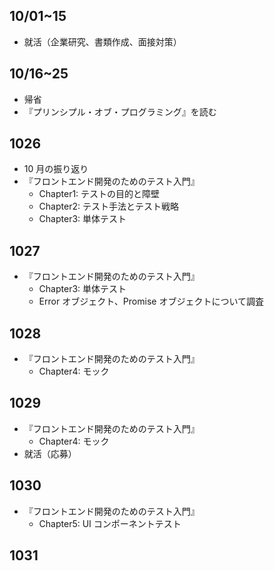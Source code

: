 ## 10/01~15

- 就活（企業研究、書類作成、面接対策）

## 10/16~25

- 帰省
- 『プリンシプル・オブ・プログラミング』を読む

## 1026

- 10 月の振り返り
- 『フロントエンド開発のためのテスト入門』
  - Chapter1: テストの目的と障壁
  - Chapter2: テスト手法とテスト戦略
  - Chapter3: 単体テスト

## 1027

- 『フロントエンド開発のためのテスト入門』
  - Chapter3: 単体テスト
  - Error オブジェクト、Promise オブジェクトについて調査

## 1028

- 『フロントエンド開発のためのテスト入門』
  - Chapter4: モック

## 1029

- 『フロントエンド開発のためのテスト入門』
  - Chapter4: モック
- 就活（応募）

## 1030

- 『フロントエンド開発のためのテスト入門』
  - Chapter5: UI コンポーネントテスト

## 1031
